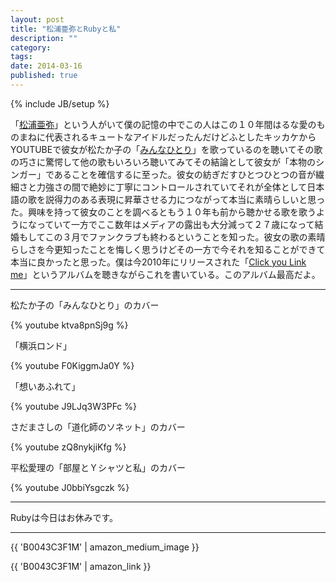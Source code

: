 ```yaml
---
layout: post
title: "松浦亜弥とRubyと私"
description: ""
category: 
tags: 
date: 2014-03-16
published: true
---
```

{% include JB/setup %}

「[松浦亜弥](https://www.google.co.jp/search?hl=ja&q=%E6%9D%BE%E6%B5%A6%E4%BA%9C%E5%BC%A5 "松浦亜弥 - Google 検索")」という人がいて僕の記憶の中でこの人はこの１０年間はるな愛のものまねに代表されるキュートなアイドルだったんだけどふとしたキッカケからYOUTUBEで彼女が松たか子の「[みんなひとり](https://www.youtube.com/watch?v=LAj7NTjBCE8 " 松たか子　みんなひとり - YouTube")」を歌っているのを聴いてその歌の巧さに驚愕して他の歌もいろいろ聴いてみてその結論として彼女が「本物のシンガー」であることを確信するに至った。彼女の紡ぎだすひとつひとつの音が繊細さと力強さの間で絶妙に丁寧にコントロールされていてそれが全体として日本語の歌を説得力のある表現に昇華させる力につながって本当に素晴らしいと思った。興味を持って彼女のことを調べるともう１０年も前から聴かせる歌を歌うようになっていて一方でここ数年はメディアの露出も大分減って２７歳になって結婚もしてこの３月でファンクラブも終わるということを知った。彼女の歌の素晴らしさを今更知ったことを悔しく思うけどその一方で今それを知ることができて本当に良かったと思った。僕は今2010年にリリースされた「[Click you Link me](http://ja.wikipedia.org/wiki/Click_you_Link_me "Click you Link me - Wikipedia")」というアルバムを聴きながらこれを書いている。このアルバム最高だよ。

---

松たか子の「みんなひとり」のカバー

{% youtube ktva8pnSj9g %}

「横浜ロンド」

{% youtube F0KiggmJa0Y %}

「想いあふれて」

{% youtube J9LJq3W3PFc %}

さだまさしの「道化師のソネット」のカバー

{% youtube zQ8nykjiKfg %}

平松愛理の「部屋とＹシャツと私」のカバー

{% youtube J0bbiYsgczk %}

---

Rubyは今日はお休みです。

---

{{ 'B0043C3F1M' | amazon_medium_image }}

{{ 'B0043C3F1M' | amazon_link }}

